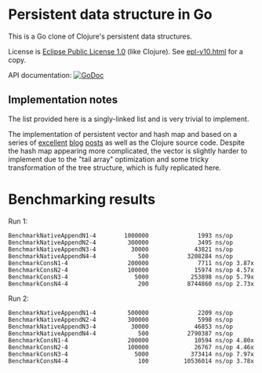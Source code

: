 # Persistent data structure in Go

This is a Go clone of Clojure's persistent data structures.

License is [Eclipse Public License 1.0](http://opensource.org/licenses/eclipse-1.0.php) (like Clojure). See [epl-v10.html](epl-v10.html) for a copy.

API documentation: [![GoDoc](https://godoc.org/github.com/xiaq/persistent?status.png)](https://godoc.org/github.com/xiaq/persistent)

## Implementation notes

The list provided here is a singly-linked list and is very trivial to implement.

The implementation of persistent vector and hash map and based on a series of [excellent](http://blog.higher-order.net/2009/02/01/understanding-clojures-persistentvector-implementation) [blog](http://blog.higher-order.net/2009/09/08/understanding-clojures-persistenthashmap-deftwice) [posts](http://blog.higher-order.net/2010/08/16/assoc-and-clojures-persistenthashmap-part-ii.html) as well as the Clojure source code. Despite the hash map appearing more complicated, the vector is slightly harder to implement due to the "tail array" optimization and some tricky transformation of the tree structure, which is fully replicated here.

# Benchmarking results

Run 1:

```
BenchmarkNativeAppendN1-4        1000000              1993 ns/op
BenchmarkNativeAppendN2-4         300000              3495 ns/op
BenchmarkNativeAppendN3-4          30000             43821 ns/op
BenchmarkNativeAppendN4-4            500           3208284 ns/op
BenchmarkConsN1-4                 200000              7711 ns/op 3.87x
BenchmarkConsN2-4                 100000             15974 ns/op 4.57x
BenchmarkConsN3-4                   5000            253898 ns/op 5.79x
BenchmarkConsN4-4                    200           8744860 ns/op 2.73x
```

Run 2:

```
BenchmarkNativeAppendN1-4         500000              2209 ns/op
BenchmarkNativeAppendN2-4         300000              5998 ns/op
BenchmarkNativeAppendN3-4          30000             46853 ns/op
BenchmarkNativeAppendN4-4            500           2790387 ns/op
BenchmarkConsN1-4                 200000             10594 ns/op 4.80x
BenchmarkConsN2-4                 100000             26767 ns/op 4.46x
BenchmarkConsN3-4                   5000            373414 ns/op 7.97x
BenchmarkConsN4-4                    100          10536014 ns/op 3.78x
```